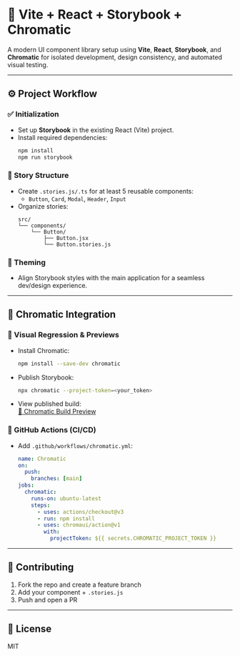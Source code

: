 # 📘 Vite + React + Storybook + Chromatic

A modern UI component library setup using **Vite**, **React**, **Storybook**, and **Chromatic** for isolated development, design consistency, and automated visual testing.

---

## ⚙️ Project Workflow

### ✅ Initialization
- Set up **Storybook** in the existing React (Vite) project.
- Install required dependencies:
  ```bash
  npm install
  npm run storybook
  ```

### 📁 Story Structure
- Create `.stories.js/.ts` for at least 5 reusable components:
  - `Button`, `Card`, `Modal`, `Header`, `Input`
- Organize stories:
  ```
  src/
  └── components/
      └── Button/
          ├── Button.jsx
          └── Button.stories.js
  ```

### 🎨 Theming
- Align Storybook styles with the main application for a seamless dev/design experience.

---

## 🌈 Chromatic Integration

### 🔄 Visual Regression & Previews
- Install Chromatic:
  ```bash
  npm install --save-dev chromatic
  ```
- Publish Storybook:
  ```bash
  npx chromatic --project-token=<your_token>
  ```
- View published build:  
  [🔗 Chromatic Build Preview](https://www.chromatic.com/build?appId=6808d88c436966fe263ce7ea&number=1)

### 🧪 GitHub Actions (CI/CD)
- Add `.github/workflows/chromatic.yml`:
  ```yaml
  name: Chromatic
  on:
    push:
      branches: [main]
  jobs:
    chromatic:
      runs-on: ubuntu-latest
      steps:
        - uses: actions/checkout@v3
        - run: npm install
        - uses: chromaui/action@v1
          with:
            projectToken: ${{ secrets.CHROMATIC_PROJECT_TOKEN }}
  ```

---




## 🤝 Contributing

1. Fork the repo and create a feature branch
2. Add your component + `.stories.js`
3. Push and open a PR

---

## 📄 License

MIT
```
